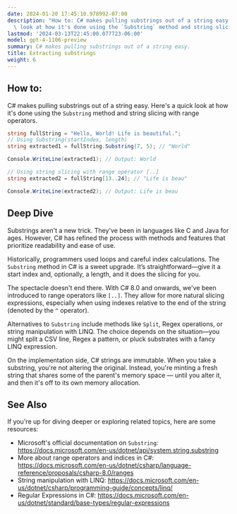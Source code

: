 ```yaml
---
date: 2024-01-20 17:45:10.978992-07:00
description: "How to: C# makes pulling substrings out of a string easy. Here's a quick\
  \ look at how it's done using the `Substring` method and string slicing with range\u2026"
lastmod: '2024-03-13T22:45:00.077723-06:00'
model: gpt-4-1106-preview
summary: C# makes pulling substrings out of a string easy.
title: Extracting substrings
weight: 6
---
```


## How to:
C# makes pulling substrings out of a string easy. Here's a quick look at how it's done using the `Substring` method and string slicing with range operators.

```C#
string fullString = "Hello, World! Life is beautiful.";
// Using Substring(startIndex, length)
string extracted1 = fullString.Substring(7, 5); // "World"

Console.WriteLine(extracted1); // Output: World

// Using string slicing with range operator [..]
string extracted2 = fullString[13..24]; // "Life is beau"

Console.WriteLine(extracted2); // Output: Life is beau
```

## Deep Dive
Substrings aren't a new trick. They've been in languages like C and Java for ages. However, C# has refined the process with methods and features that prioritize readability and ease of use. 

Historically, programmers used loops and careful index calculations. The `Substring` method in C# is a sweet upgrade. It’s straightforward—give it a start index and, optionally, a length, and it does the slicing for you. 

The spectacle doesn't end there. With C# 8.0 and onwards, we've been introduced to range operators like `[..]`. They allow for more natural slicing expressions, especially when using indexes relative to the end of the string (denoted by the `^` operator).

Alternatives to `Substring` include methods like `Split`, Regex operations, or string manipulation with LINQ. The choice depends on the situation—you might split a CSV line, Regex a pattern, or pluck substrates with a fancy LINQ expression.

On the implementation side, C# strings are immutable. When you take a substring, you're not altering the original. Instead, you're minting a fresh string that shares some of the parent's memory space — until you alter it, and then it's off to its own memory allocation.

## See Also
If you're up for diving deeper or exploring related topics, here are some resources:
- Microsoft's official documentation on `Substring`: https://docs.microsoft.com/en-us/dotnet/api/system.string.substring
- More about range operators and indices in C#: https://docs.microsoft.com/en-us/dotnet/csharp/language-reference/proposals/csharp-8.0/ranges
- String manipulation with LINQ: https://docs.microsoft.com/en-us/dotnet/csharp/programming-guide/concepts/linq/
- Regular Expressions in C#: https://docs.microsoft.com/en-us/dotnet/standard/base-types/regular-expressions
